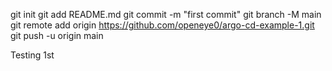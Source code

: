 git init
git add README.md
git commit -m "first commit"
git branch -M main
git remote add origin https://github.com/openeye0/argo-cd-example-1.git
git push -u origin main

Testing 1st